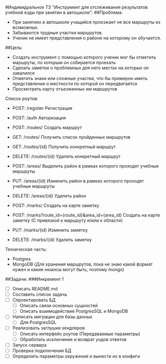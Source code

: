 #Индивидуальное ТЗ "Инструмент для отслеживания результатов учебной езды при занятии в автошколе":
##Проблема:
- При занятиях в автошколе учащийся проезжает не все маршруты из возможных.
- Забываются трудные участки маршрутов.
- Ученик не имеет представления о районе на которому он обучается.


##Цель: 
- Создать инструмент с помощью которого ученик мог бы отметить маршруты, по которым он собирается проехать
- Сделать заметки о проблемных для него местах на которых он завалился
- Отметить знаки или сложные участки, что бы примерно иметь представление о местности по которой он передвигается
- Просмотреть карту отъезженных им маршрутов


Список роутов:
- POST: /register Регистрация
- POST: /auth Авторизация

- POST: /routes/ Создать маршрут
- GET: /routes/ Получить список пройденных маршрутов
- GET: /routes/{id} Получить конкретный маршрут
- DELETE: /routes/{id} Удалить конкретный маршрут


- POST: /areas/ Выделить район в рамках которого проходят учебные маршруты
- PUT: /areas/{id} Изменить район в рамках которого проходят учебные маршруты
- DELETE: /areas/{id} Удалить район


- POST: /marks/ Создать на карте заметку
- POST: /marks?route_id={route_id}&area_id={area_id} Создать на карте заметку (С привязкой к маршруту и/или к области)
- PUT: /marks/{id} Изменить заметку
- DELETE: /marks/{id} Удалить заметку


Техническая часть:
- Postgres
- MongoDB (Для хранения маршрутов, пока не знаю какой формат нужен и какие нюансы могут быть, поэтому mongo)


##Задачи:
###Инкремент 1
- [ ] Описать README.md 
- [ ] Составить список задачь
- [ ] Спроектировать БД
  - [ ] Описать связи основных сущностей
  - [ ] Описать взаимодействие PostgresSQL и MongoDB
- [ ] Написать миграции для базы данных
  - [ ] Для PostgresSQL
- [ ] Реализовать заглушки хендлеров
  - [ ] Описать интерфейс роутов (Передаваемые параметры)
  - [ ] Обработать исключение и возврат уодов ответов
- [ ] Запуск сервера
- [ ] Проверка подключения БД
- [ ] Определить параметры окружения и вынести их в конфиги